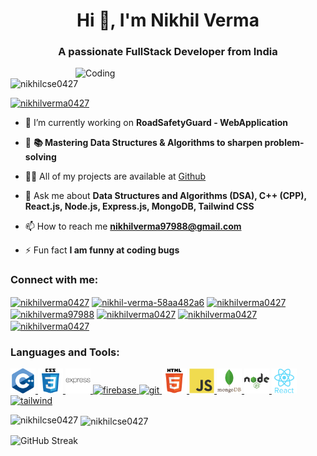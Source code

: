 <h1 align="center">Hi 👋, I'm Nikhil Verma</h1>
<h3 align="center">A passionate FullStack Developer from India</h3>
<img align="right" alt="Coding" width="400" src="https://i.pinimg.com/originals/81/17/8b/81178b47a8598f0c81c4799f2cdd4057.gif" />

<p align="left"> <img src="https://komarev.com/ghpvc/?username=nikhilcse0427&label=Profile%20views&color=0e75b6&style=flat" alt="nikhilcse0427" /> </p>

<p align="left"> <a href="https://twitter.com/nikhilverma0427" target="blank"><img src="https://img.shields.io/twitter/follow/nikhilverma0427?logo=twitter&style=for-the-badge" alt="nikhilverma0427" /></a> </p>

- 🔭 I’m currently working on **RoadSafetyGuard - WebApplication**

- 🌱 **📚 Mastering Data Structures & Algorithms to sharpen problem-solving**


- 👨‍💻 All of my projects are available at [Github](Github)

- 💬 Ask me about **Data Structures and Algorithms (DSA), C++ (CPP), React.js, Node.js, Express.js, MongoDB, Tailwind CSS**

- 📫 How to reach me **nikhilverma97988@gmail.com**

- ⚡ Fun fact **I am funny at coding bugs**

<h3 align="left">Connect with me:</h3>
<p align="left">
<a href="https://twitter.com/nikhilverma0427" target="blank"><img align="center" src="https://raw.githubusercontent.com/rahuldkjain/github-profile-readme-generator/master/src/images/icons/Social/twitter.svg" alt="nikhilverma0427" height="30" width="40" /></a>
<a href="https://linkedin.com/in/nikhil-verma-58aa482a6" target="blank"><img align="center" src="https://raw.githubusercontent.com/rahuldkjain/github-profile-readme-generator/master/src/images/icons/Social/linked-in-alt.svg" alt="nikhil-verma-58aa482a6" height="30" width="40" /></a>
<a href="https://stackoverflow.com/users/nikhilverma0427" target="blank"><img align="center" src="https://raw.githubusercontent.com/rahuldkjain/github-profile-readme-generator/master/src/images/icons/Social/stack-overflow.svg" alt="nikhilverma0427" height="30" width="40" /></a>
<a href="https://fb.com/nikhilverma97988" target="blank"><img align="center" src="https://raw.githubusercontent.com/rahuldkjain/github-profile-readme-generator/master/src/images/icons/Social/facebook.svg" alt="nikhilverma97988" height="30" width="40" /></a>
<a href="https://instagram.com/nikhilverma0427" target="blank"><img align="center" src="https://raw.githubusercontent.com/rahuldkjain/github-profile-readme-generator/master/src/images/icons/Social/instagram.svg" alt="nikhilverma0427" height="30" width="40" /></a>
<a href="https://codeforces.com/profile/nikhilverma0427" target="blank"><img align="center" src="https://raw.githubusercontent.com/rahuldkjain/github-profile-readme-generator/master/src/images/icons/Social/codeforces.svg" alt="nikhilverma0427" height="30" width="40" /></a>
<a href="https://www.leetcode.com/nikhilverma0427" target="blank"><img align="center" src="https://raw.githubusercontent.com/rahuldkjain/github-profile-readme-generator/master/src/images/icons/Social/leet-code.svg" alt="nikhilverma0427" height="30" width="40" /></a>
</p>

<h3 align="left">Languages and Tools:</h3>
<p align="left"> <a href="https://www.w3schools.com/cpp/" target="_blank" rel="noreferrer"> <img src="https://raw.githubusercontent.com/devicons/devicon/master/icons/cplusplus/cplusplus-original.svg" alt="cplusplus" width="40" height="40"/> </a> <a href="https://www.w3schools.com/css/" target="_blank" rel="noreferrer"> <img src="https://raw.githubusercontent.com/devicons/devicon/master/icons/css3/css3-original-wordmark.svg" alt="css3" width="40" height="40"/> </a> <a href="https://expressjs.com" target="_blank" rel="noreferrer"> <img src="https://raw.githubusercontent.com/devicons/devicon/master/icons/express/express-original-wordmark.svg" alt="express" width="40" height="40"/> </a> <a href="https://firebase.google.com/" target="_blank" rel="noreferrer"> <img src="https://www.vectorlogo.zone/logos/firebase/firebase-icon.svg" alt="firebase" width="40" height="40"/> </a> <a href="https://git-scm.com/" target="_blank" rel="noreferrer"> <img src="https://www.vectorlogo.zone/logos/git-scm/git-scm-icon.svg" alt="git" width="40" height="40"/> </a> <a href="https://www.w3.org/html/" target="_blank" rel="noreferrer"> <img src="https://raw.githubusercontent.com/devicons/devicon/master/icons/html5/html5-original-wordmark.svg" alt="html5" width="40" height="40"/> </a> <a href="https://developer.mozilla.org/en-US/docs/Web/JavaScript" target="_blank" rel="noreferrer"> <img src="https://raw.githubusercontent.com/devicons/devicon/master/icons/javascript/javascript-original.svg" alt="javascript" width="40" height="40"/> </a> <a href="https://www.mongodb.com/" target="_blank" rel="noreferrer"> <img src="https://raw.githubusercontent.com/devicons/devicon/master/icons/mongodb/mongodb-original-wordmark.svg" alt="mongodb" width="40" height="40"/> </a> <a href="https://nodejs.org" target="_blank" rel="noreferrer"> <img src="https://raw.githubusercontent.com/devicons/devicon/master/icons/nodejs/nodejs-original-wordmark.svg" alt="nodejs" width="40" height="40"/> </a> <a href="https://reactjs.org/" target="_blank" rel="noreferrer"> <img src="https://raw.githubusercontent.com/devicons/devicon/master/icons/react/react-original-wordmark.svg" alt="react" width="40" height="40"/> </a> <a href="https://tailwindcss.com/" target="_blank" rel="noreferrer"> <img src="https://www.vectorlogo.zone/logos/tailwindcss/tailwindcss-icon.svg" alt="tailwind" width="40" height="40"/> </a> </p>

<p><img align="left" src="https://github-readme-stats.vercel.app/api/top-langs?username=nikhilcse0427&show_icons=true&locale=en&layout=compact" alt="nikhilcse0427" /></p>

<p>&nbsp;<img align="center" src="https://github-readme-stats.vercel.app/api?username=nikhilcse0427&show_icons=true&locale=en" alt="nikhilcse0427" /></p>

![GitHub Streak](https://github-readme-streak-stats.herokuapp.com/?user=nikhilcse0427&theme=dark&cache_seconds=86400&v=1)

